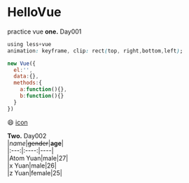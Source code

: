 # HelloVue
practice vue
**one.** Day001  
```css  
using less+vue  
animation: keyframe, clip: rect(top, right,bottom,left);  
```  
```javascript  
new Vue({  
  el:'',  
  data:{},  
  methods:{  
    a:function(){},  
    b:function(){}  
  }  
})  
```

😄 [icon](https://emojipedia.org )

**Two.** Day002  
|*name*|~~gender~~|**age**|  
|:---:|:----:|----|  
|Atom Yuan|male|27|  
|x Yuan|male|26|  
|z Yuan|female|25|  

